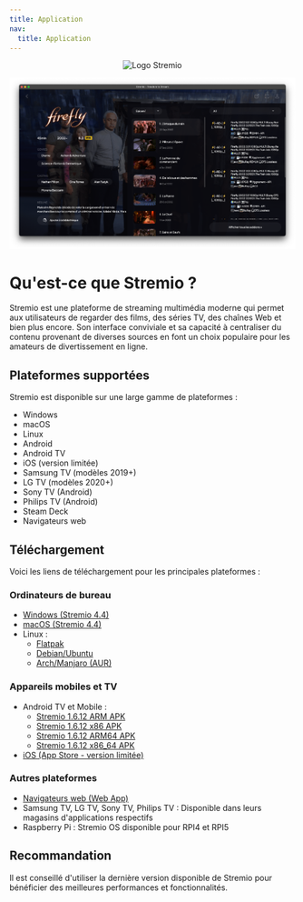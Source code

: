 ```yaml
---
title: Application
nav:
  title: Application
---
```

<p align="center">
  <img src="https://stremio.stream/wp-content/uploads/2022/04/stremio-logo3.png" alt="Logo Stremio" width="300">
</p>

![!Application Stremio](./images/image-dkikt-24-09-2024.png)

# Qu'est-ce que Stremio ?

Stremio est une plateforme de streaming multimédia moderne qui permet aux utilisateurs de regarder des films, des séries TV, des chaînes Web et bien plus encore. Son interface conviviale et sa capacité à centraliser du contenu provenant de diverses sources en font un choix populaire pour les amateurs de divertissement en ligne.

## Plateformes supportées

Stremio est disponible sur une large gamme de plateformes :

- Windows
- macOS
- Linux
- Android
- Android TV
- iOS (version limitée)
- Samsung TV (modèles 2019+)
- LG TV (modèles 2020+)
- Sony TV (Android)
- Philips TV (Android)
- Steam Deck
- Navigateurs web

## Téléchargement

Voici les liens de téléchargement pour les principales plateformes :

### Ordinateurs de bureau

- [Windows (Stremio 4.4)](https://www.stremio.com/downloads)
- [macOS (Stremio 4.4)](https://www.stremio.com/downloads)
- Linux :
  - [Flatpak](https://www.stremio.com/downloads)
  - [Debian/Ubuntu](https://www.stremio.com/downloads)
  - [Arch/Manjaro (AUR)](https://www.stremio.com/downloads)

### Appareils mobiles et TV

- Android TV et Mobile :
  - [Stremio 1.6.12 ARM APK](https://www.stremio.com/downloads)
  - [Stremio 1.6.12 x86 APK](https://www.stremio.com/downloads)
  - [Stremio 1.6.12 ARM64 APK](https://www.stremio.com/downloads)
  - [Stremio 1.6.12 x86_64 APK](https://www.stremio.com/downloads)
- [iOS (App Store - version limitée)](https://www.stremio.com/downloads)

### Autres plateformes

- [Navigateurs web (Web App)](https://www.stremio.com/downloads)
- Samsung TV, LG TV, Sony TV, Philips TV : Disponible dans leurs magasins d'applications respectifs
- Raspberry Pi : Stremio OS disponible pour RPI4 et RPI5

## Recommandation

Il est conseillé d'utiliser la dernière version disponible de Stremio pour bénéficier des meilleures performances et fonctionnalités.